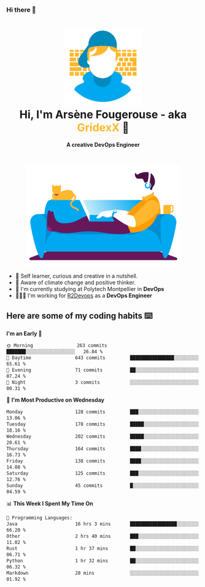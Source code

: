 ### Hi there 👋

<!--
**GridexX/gridexx** is a ✨ _special_ ✨ repository because its `README.md` (this file) appears on your GitHub profile.

Here are some ideas to get you started:

- 🔭 I’m currently working on ...
- 🌱 I’m currently learning ...
- 👯 I’m looking to collaborate on ...
- 🤔 I’m looking for help with ...
- 💬 Ask me about ...
- 📫 How to reach me: ...
- 😄 Pronouns: ...
- ⚡ Fun fact: ...
-->


<!-- Header -->
<h1 align="center">
  <img src="./images/user_profile.png" width="200">
  <br>
  Hi, I'm Arsène Fougerouse - aka <span style="color:#ffb72e">GridexX</span> 👋
</h1>


<p align="center">
  <b>A creative DevOps Engineer </b>
</p>
<br/>
<p align="center">
  <img src="./images/man_couch.png" width="400">
</p>

- 🎨 Self learner, curious and creative in a nutshell. 
- 🌱 Aware of climate change and positive thinker.
- 📕 I'm currently studying at Polytech Montpellier in **DevOps**
- 👨🏻‍💻 I'm working for [R2Devops](https://r2devops.io) as a **DevOps Engineer**


## Here are some of my coding habits ⌨️

<!-- Add a section about tech and Ops stack
  Like this one : https://github.com/Xanthus58#-tech-stack
-->
<!--START_SECTION:waka-->
**I'm an Early 🐤** 

```text
🌞 Morning                263 commits         ███████░░░░░░░░░░░░░░░░░░   26.84 % 
🌆 Daytime                643 commits         ████████████████░░░░░░░░░   65.61 % 
🌃 Evening                71 commits          ██░░░░░░░░░░░░░░░░░░░░░░░   07.24 % 
🌙 Night                  3 commits           ░░░░░░░░░░░░░░░░░░░░░░░░░   00.31 % 
```
📅 **I'm Most Productive on Wednesday** 

```text
Monday                   128 commits         ███░░░░░░░░░░░░░░░░░░░░░░   13.06 % 
Tuesday                  178 commits         █████░░░░░░░░░░░░░░░░░░░░   18.16 % 
Wednesday                202 commits         █████░░░░░░░░░░░░░░░░░░░░   20.61 % 
Thursday                 164 commits         ████░░░░░░░░░░░░░░░░░░░░░   16.73 % 
Friday                   138 commits         ████░░░░░░░░░░░░░░░░░░░░░   14.08 % 
Saturday                 125 commits         ███░░░░░░░░░░░░░░░░░░░░░░   12.76 % 
Sunday                   45 commits          █░░░░░░░░░░░░░░░░░░░░░░░░   04.59 % 
```


📊 **This Week I Spent My Time On** 

```text
💬 Programming Languages: 
Java                     16 hrs 3 mins       █████████████████░░░░░░░░   66.20 % 
Other                    2 hrs 40 mins       ███░░░░░░░░░░░░░░░░░░░░░░   11.02 % 
Rust                     1 hr 37 mins        ██░░░░░░░░░░░░░░░░░░░░░░░   06.71 % 
Python                   1 hr 32 mins        ██░░░░░░░░░░░░░░░░░░░░░░░   06.32 % 
Markdown                 28 mins             ░░░░░░░░░░░░░░░░░░░░░░░░░   01.92 % 
```


<!--END_SECTION:waka-->
